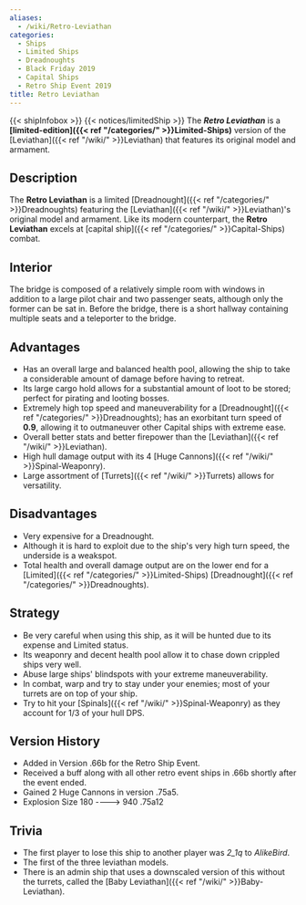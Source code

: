 ```yaml
---
aliases:
  - /wiki/Retro-Leviathan
categories:
  - Ships
  - Limited Ships
  - Dreadnoughts
  - Black Friday 2019
  - Capital Ships
  - Retro Ship Event 2019
title: Retro Leviathan
---
```


{{< shipInfobox >}} {{< notices/limitedShip >}} The **_Retro Leviathan_** is a **[limited-edition]({{< ref "/categories/" >}}Limited-Ships)** version of the [Leviathan]({{< ref "/wiki/" >}}Leviathan) that features its original model and armament.

## Description

The **Retro Leviathan** is a limited [Dreadnought]({{< ref "/categories/" >}}Dreadnoughts) featuring the [Leviathan]({{< ref "/wiki/" >}}Leviathan)'s original model and armament. Like its modern counterpart, the **Retro Leviathan** excels at [capital ship]({{< ref "/categories/" >}}Capital-Ships) combat.

## Interior

The bridge is composed of a relatively simple room with windows in addition to a large pilot chair and two passenger seats, although only the former can be sat in. Before the bridge, there is a short hallway containing multiple seats and a teleporter to the bridge.

## Advantages

- Has an overall large and balanced health pool, allowing the ship to take a considerable amount of damage before having to retreat.
- Its large cargo hold allows for a substantial amount of loot to be stored; perfect for pirating and looting bosses.
- Extremely high top speed and maneuverability for a [Dreadnought]({{< ref "/categories/" >}}Dreadnoughts); has an exorbitant turn speed of **0.9**, allowing it to outmaneuver other Capital ships with extreme ease.
- Overall better stats and better firepower than the [Leviathan]({{< ref "/wiki/" >}}Leviathan).
- High hull damage output with its 4 [Huge Cannons]({{< ref "/wiki/" >}}Spinal-Weaponry).
- Large assortment of [Turrets]({{< ref "/wiki/" >}}Turrets) allows for versatility.

## Disadvantages

- Very expensive for a Dreadnought.
- Although it is hard to exploit due to the ship's very high turn speed, the underside is a weakspot.
- Total health and overall damage output are on the lower end for a [Limited]({{< ref "/categories/" >}}Limited-Ships) [Dreadnought]({{< ref "/categories/" >}}Dreadnoughts).

## Strategy

- Be very careful when using this ship, as it will be hunted due to its expense and Limited status.
- Its weaponry and decent health pool allow it to chase down crippled ships very well.
- Abuse large ships' blindspots with your extreme maneuverability.
- In combat, warp and try to stay under your enemies; most of your turrets are on top of your ship.
- Try to hit your [Spinals]({{< ref "/wiki/" >}}Spinal-Weaponry) as they account for 1/3 of your hull DPS.

## Version History

- Added in Version .66b for the Retro Ship Event.
- Received a buff along with all other retro event ships in .66b shortly after the event ended.
- Gained 2 Huge Cannons in version .75a5.
- Explosion Size 180 ----> 940 .75a12

## Trivia

- The first player to lose this ship to another player was _2_1q_ to _AlikeBird_.
- The first of the three leviathan models.
- There is an admin ship that uses a downscaled version of this without the turrets, called the [Baby Leviathan]({{< ref "/wiki/" >}}Baby-Leviathan).
